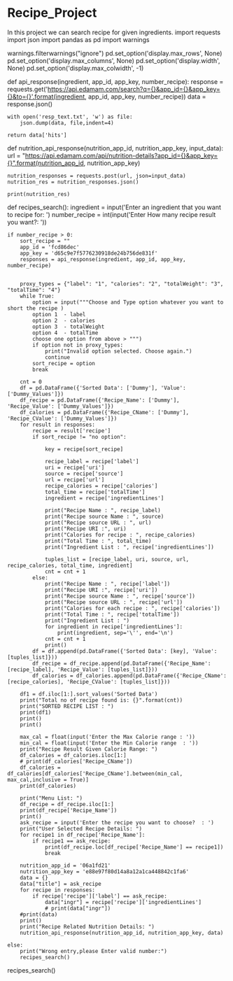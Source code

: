 # Recipe_Project
In this project we can search recipe for given ingredients.
import requests
import json
import pandas as pd
import warnings

warnings.filterwarnings("ignore")
pd.set_option('display.max_rows', None)
pd.set_option('display.max_columns', None)
pd.set_option('display.width', None)
pd.set_option('display.max_colwidth', -1)


def api_response(ingredient, app_id, app_key, number_recipe):
    response = requests.get('https://api.edamam.com/search?q={}&app_id={}&app_key={}&to={}'.format(ingredient, app_id, app_key, number_recipe))
    data = response.json()

    with open('resp_text.txt', 'w') as file:
        json.dump(data, file,indent=4)

    return data['hits']

def nutrition_api_response(nutrition_app_id, nutrition_app_key, input_data):
    url = "https://api.edamam.com/api/nutrition-details?app_id={}&app_key={}".format(nutrition_app_id, nutrition_app_key)

    nutrition_responses = requests.post(url, json=input_data)
    nutrition_res = nutrition_responses.json()

    print(nutrition_res)


def recipes_search():
    ingredient = input('Enter an ingredient that you want to recipe for: ')
    number_recipe = int(input('Enter How many recipe result you want?: '))

    if number_recipe > 0:
        sort_recipe = ""
        app_id = 'fcd86dec'
        app_key = 'd65c9e7f5776230918de24b756de831f'
        responses = api_response(ingredient, app_id, app_key, number_recipe)


        proxy_types = {"label": "1", "calories": "2", "totalWeight": "3", "totalTime": "4"}
        while True:
            option = input("""Choose and Type option whatever you want to short the recipe )
            option 1  - label
            option 2  - calories
            option 3  - totalWeight
            option 4  - totalTime
            choose one option from above > """)
            if option not in proxy_types:
                print("Invalid option selected. Choose again.")
                continue
            sort_recipe = option
            break

        cnt = 0
        df = pd.DataFrame({'Sorted Data': ['Dummy'], 'Value': ['Dummy_Values']})
        df_recipe = pd.DataFrame({'Recipe_Name': ['Dummy'], 'Recipe_Value': ['Dummy_Values']})
        df_calories = pd.DataFrame({'Recipe_CName': ['Dummy'], 'Recipe_CValue': ['Dummy_Values']})
        for result in responses:
            recipe = result['recipe']
            if sort_recipe != "no option":

                key = recipe[sort_recipe]

                recipe_label = recipe['label']
                uri = recipe['uri']
                source = recipe['source']
                url = recipe['url']
                recipe_calories = recipe['calories']
                total_time = recipe['totalTime']
                ingredient = recipe['ingredientLines']

                print("Recipe Name : ", recipe_label)
                print("Recipe source Name : ", source)
                print("Recipe source URL : ", url)
                print("Recipe URI :", uri)
                print("Calories for recipe : ", recipe_calories)
                print("Total Time : ", total_time)
                print("Ingredient List : ", recipe['ingredientLines'])

                tuples_list = [recipe_label, uri, source, url, recipe_calories, total_time, ingredient]
                cnt = cnt + 1
            else:
                print("Recipe Name : ", recipe['label'])
                print("Recipe URI :", recipe['uri'])
                print("Recipe source Name : ", recipe['source'])
                print("Recipe source URL : ", recipe['url'])
                print("Calories for each recipe : ", recipe['calories'])
                print("Total Time : ", recipe['totalTime'])
                print("Ingredient List : ")
                for ingredient in recipe['ingredientLines']:
                    print(ingredient, sep='\'', end='\n')
                cnt = cnt + 1
                print()
            df = df.append(pd.DataFrame({'Sorted Data': [key], 'Value': [tuples_list]}))
            df_recipe = df_recipe.append(pd.DataFrame({'Recipe_Name': [recipe_label], 'Recipe_Value': [tuples_list]}))
            df_calories = df_calories.append(pd.DataFrame({'Recipe_CName': [recipe_calories], 'Recipe_CValue': [tuples_list]}))

        df1 = df.iloc[1:].sort_values('Sorted Data')
        print("Total no of recipe found is: {}".format(cnt))
        print("SORTED RECIPE LIST : ")
        print(df1)
        print()
        print()

        max_cal = float(input('Enter the Max Calorie range : '))
        min_cal = float(input('Enter the Min Calorie range  : '))
        print("Recipe Result Given Calorie Range: ")
        df_calories = df_calories.iloc[1:]
        # print(df_calories['Recipe_CName'])
        df_calories = df_calories[df_calories['Recipe_CName'].between(min_cal, max_cal,inclusive = True)]
        print(df_calories)

        print("Menu List: ")
        df_recipe = df_recipe.iloc[1:]
        print(df_recipe['Recipe_Name'])
        print()
        ask_recipe = input('Enter the recipe you want to choose?  : ')
        print("User Selected Recipe Details: ")
        for recipe1 in df_recipe['Recipe_Name']:
            if recipe1 == ask_recipe:
                print(df_recipe.loc[df_recipe['Recipe_Name'] == recipe1])
                break

        nutrition_app_id = '06a1fd21'
        nutrition_app_key = 'e88e97f80d14a8a12a1ca448842c1fa6'
        data = {}
        data["title"] = ask_recipe
        for recipe in responses:
            if recipe['recipe']['label'] == ask_recipe:
                data["ingr"] = recipe['recipe']['ingredientLines']
                # print(data["ingr"])
        #print(data)
        print()
        print("Recipe Related Nutrition Details: ")
        nutrition_api_response(nutrition_app_id, nutrition_app_key, data)

    else:
        print("Wrong entry,please Enter valid number:")
        recipes_search()

recipes_search()
